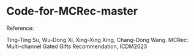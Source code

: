 # Code-for-MCRec-master

Reference:

Ting-Ting Su, Wu-Dong Xi, Xing-Xing Xing, Chang-Dong Wang. MCRec: Multi-channel Gated Gifts Recommendation, ICDM2023
